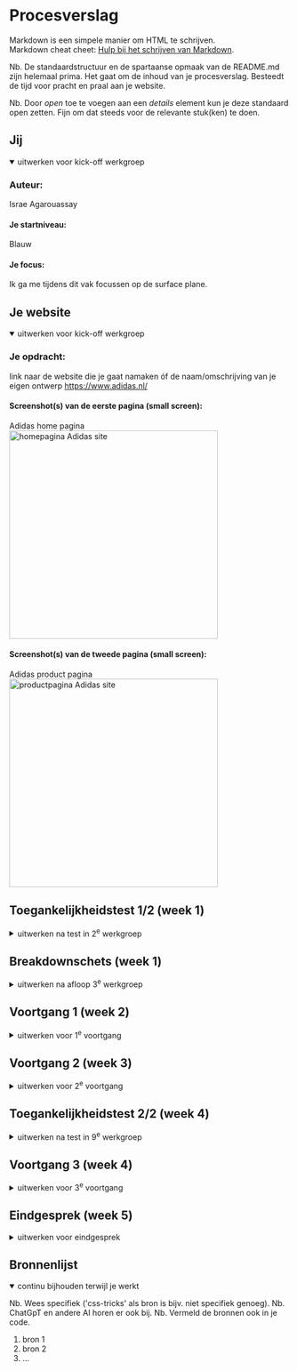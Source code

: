 # Procesverslag
Markdown is een simpele manier om HTML te schrijven.  
Markdown cheat cheet: [Hulp bij het schrijven van Markdown](https://github.com/adam-p/markdown-here/wiki/Markdown-Cheatsheet).

Nb. De standaardstructuur en de spartaanse opmaak van de README.md zijn helemaal prima. Het gaat om de inhoud van je procesverslag. Besteedt de tijd voor pracht en praal aan je website.

Nb. Door *open* toe te voegen aan een *details* element kun je deze standaard open zetten. Fijn om dat steeds voor de relevante stuk(ken) te doen.





## Jij

<details open>
  <summary>uitwerken voor kick-off werkgroep</summary>

  ### Auteur:
  Israe Agarouassay 

  #### Je startniveau:
  Blauw 

  #### Je focus:
  Ik ga me tijdens dit vak focussen op de surface plane.
</details>





## Je website

<details open>
  <summary>uitwerken voor kick-off werkgroep</summary>

  ### Je opdracht:
  link naar de website die je gaat namaken óf de naam/omschrijving van je eigen ontwerp
  https://www.adidas.nl/

  #### Screenshot(s) van de eerste pagina (small screen): 
  Adidas home pagina 
  <img src="readme-images/homepagina-adidas.png" width="375px" alt="homepagina Adidas site">

  #### Screenshot(s) van de tweede pagina (small screen):
  Adidas product pagina  
  <img src="readme-images/productpagina-adidas.png" width="375px" alt="productpagina Adidas site">
 
</details>



## Toegankelijkheidstest 1/2 (week 1)

<details>
  <summary>uitwerken na test in 2<sup>e</sup> werkgroep</summary>

  ### Bevindingen
  Lijst met je bevindingen die tijdens screenreader naar voren kwamen:

Home pagina
- Alles word twee keer benoemd
- Als je op bijvoorbeeld een schoen klikt benoemt die alles wat er staat maar ook veel extra onrelevante informatie zoals: kop niveau 4. Het is onduidelijk wat daarmee word bedoeld.
- De screenreader leest niet alles op pas als je erop klikt en sommige delen helemaal niet zoals kortingen en kopjes zoals: heren, dames en kids.
- De reader Benoemt kopjes eerst door bijvoorbeeld te zeggen: kop niveau 2 en dan de resterende tekst.
- Afbeelding beschrijving zijn grote Deels duidelijk maar er word niet verteld waar je naar toe word geleid als je erop klikt
- Knoppen worden duidelijk benoemd en zijn daarbij toegankelijk.
- Over het algemeen wordt er veel extra informatie benoemd en wordt er maar kort toegelicht waar daadwerkelijk op wordt geklikt.


Product pagina
- Als je op andere kleur (optie schoen) klikt wordt dit niet benoemd en wordt er enkel andere onnodige informatie benoemd.
- Knoppen worden duidelijk benoemd 
- Bij de uitklap vensters word benoemd dat ze worden uitgevouwen enzovoort ,maar niet wat er in staat
- Andere bevindingen komen overeen met de bevindingen op de home pagina.

 ### screenshots tijdens de test: 
  <img src="readme-images/korting-verkrijgen.png" width="375px" alt="korting die niet word benoemd">
 
  <img src="readme-images/dropdown.png" width="375px" alt="uitgeklapte dropdown">

  <img src="readme-images/productomschrijving.png" width="375px" alt="product omschrijving">
</details>



## Breakdownschets (week 1)

<details>
  <summary>uitwerken na afloop 3<sup>e</sup> werkgroep</summary>
   
  ### de hele pagina: 
  <img src="readme-images/breakdown-schets-homepagina.png" width="375px" alt="breakdown van de home pagina">

  ### de tweede pagina: 
  <img src="readme-images/breakdown-schets-productpagina.png" width="375px" alt="breakdown van de product pagina">

  ### dynamisch deel (bijv menu): 
  <img src="readme-images/dummy-plaatje.jpg" width="375px" alt="breakdown van een dynamisch deel">

</details>





## Voortgang 1 (week 2)

<details>
  <summary>uitwerken voor 1<sup>e</sup> voortgang</summary>

  ### Stand van zaken
  hier dit ging goed & dit was lastig (neem ook screenshots op van delen van je website en code)

  Wat goed ging was het maken van de breakdown schets. Verder ging het coderen van de header moeizaam en is het eigenlijk nog niet gelukt.

  ### foto van wat lastig is: 
  <img src="readme-images/header.png" width="375px" alt="header in AVG secure browser">

  ### foto van code van de header: 
  <img src="readme-images/code-header.png" width="375px" alt="code van de header">


  ### Agenda voor meeting
  samen met je groepje opstellen

  | student 1      | student 2          | student 3    | student 4        |
  | ---            | ---                | ---          | ---              |
  | dit bespreken  | en dit             | en ik dit    | en dan ik dat    |
  | en dat ook nog | dit als er tijd is | nog een punt | dit wil ik zeker |
  | ...            | ...                | ...          | ...              |


  ### Verslag van meeting
  hier na afloop snel de uitkomsten van de meeting vastleggen

  - punt 1
  - punt 2
  - nog een punt
  - ...

</details>





## Voortgang 2 (week 3)

<details>
  <summary>uitwerken voor 2<sup>e</sup> voortgang</summary>

  ### Stand van zaken
  hier dit ging goed & dit was lastig (neem ook screenshots op van delen van je website en code)


  ### Agenda voor meeting
  samen met je groepje opstellen

  | student 1      | student 2          | student 3    | student 4        |
  | ---            | ---                | ---          | ---              |
  | dit bespreken  | en dit             | en ik dit    | en dan ik dat    |
  | en dat ook nog | dit als er tijd is | nog een punt | dit wil ik zeker |
  | ...            | ...                | ...          | ...              |


  ### Verslag van meeting
  hier na afloop snel de uitkomsten van de meeting vastleggen

  - punt 1
  - punt 2
  - nog een punt
- ...

</details>





## Toegankelijkheidstest 2/2 (week 4)

<details>
  <summary>uitwerken na test in 9<sup>e</sup> werkgroep</summary>

  ### Bevindingen
  Lijst met je bevindingen die in de test naar voren kwamen (geef ook aan wat er verbeterd is):

</details>





## Voortgang 3 (week 4)

<details>
  <summary>uitwerken voor 3<sup>e</sup> voortgang</summary>

  ### Stand van zaken
  hier dit ging goed & dit was lastig (neem ook screenshots op van delen van je website en code)


  ### Agenda voor meeting
  samen met je groepje opstellen

  | student 1      | student 2          | student 3    | student 4        |
  | ---            | ---                | ---          | ---              |
  | dit bespreken  | en dit             | en ik dit    | en dan ik dat    |
  | en dat ook nog | dit als er tijd is | nog een punt | dit wil ik zeker |
  | ...            | ...                | ...          | ...              |


  ### Verslag van meeting
  hier na afloop snel de uitkomsten van de meeting vastleggen

  - punt 1
  - punt 2
  - nog een punt
  - ...

</details>





## Eindgesprek (week 5)

<details>
  <summary>uitwerken voor eindgesprek</summary>

  ### Je uitkomst - karakteristiek screenshots:
  <img src="readme-images/dummy-plaatje.jpg" width="375px" alt="uitomst opdracht 1">


  ### Dit ging goed/Heb ik geleerd: 
  Korte omschrijving met plaatjes

  <img src="readme-images/dummy-plaatje.jpg" width="375px" alt="top">


  ### Dit was lastig/Is niet gelukt:
  Korte omschrijving met plaatjes

  <img src="readme-images/dummy-plaatje.jpg" width="375px" alt="bummer">
</details>





## Bronnenlijst

<details open>
  <summary>continu bijhouden terwijl je werkt</summary>

  Nb. Wees specifiek ('css-tricks' als bron is bijv. niet specifiek genoeg). 
  Nb. ChatGpT en andere AI horen er ook bij.
  Nb. Vermeld de bronnen ook in je code.

  1. bron 1
  2. bron 2
  3. ...

</details>
